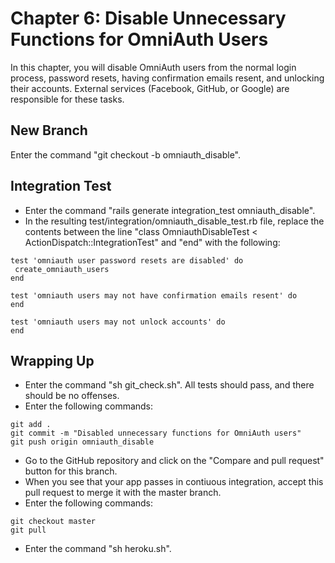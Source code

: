 # Chapter 6: Disable Unnecessary Functions for OmniAuth Users

In this chapter, you will disable OmniAuth users from the normal login process, password resets, having confirmation emails resent, and unlocking their accounts.  External services (Facebook, GitHub, or Google) are responsible for these tasks.

## New Branch
Enter the command "git checkout -b omniauth_disable".

## Integration Test
* Enter the command "rails generate integration_test omniauth_disable".
* In the resulting test/integration/omniauth_disable_test.rb file, replace the contents between the line "class OmniauthDisableTest < ActionDispatch::IntegrationTest" and "end" with the following:
```
test 'omniauth user password resets are disabled' do
 create_omniauth_users
end

test 'omniauth users may not have confirmation emails resent' do
end

test 'omniauth users may not unlock accounts' do
end
```

## Wrapping Up
* Enter the command "sh git_check.sh".  All tests should pass, and there should be no offenses.
* Enter the following commands:
```
git add .
git commit -m "Disabled unnecessary functions for OmniAuth users"
git push origin omniauth_disable
```
* Go to the GitHub repository and click on the "Compare and pull request" button for this branch.
* When you see that your app passes in contiuous integration, accept this pull request to merge it with the master branch.
* Enter the following commands:
```
git checkout master
git pull
```
* Enter the command "sh heroku.sh".

